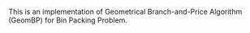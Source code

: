This is an implementation of Geometrical Branch-and-Price Algorithm (GeomBP) for Bin Packing Problem.
